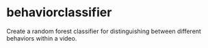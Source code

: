 # behaviorclassifier
Create a random forest classifier for distinguishing between different behaviors within a video. 
